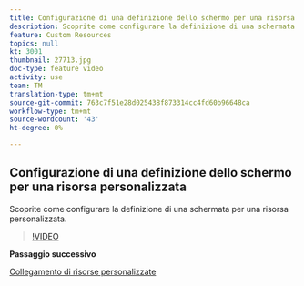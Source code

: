 ```yaml
---
title: Configurazione di una definizione dello schermo per una risorsa personalizzata
description: Scoprite come configurare la definizione di una schermata per una risorsa personalizzata.
feature: Custom Resources
topics: null
kt: 3001
thumbnail: 27713.jpg
doc-type: feature video
activity: use
team: TM
translation-type: tm+mt
source-git-commit: 763c7f51e28d025438f873314cc4fd60b96648ca
workflow-type: tm+mt
source-wordcount: '43'
ht-degree: 0%

---
```



## Configurazione di una definizione dello schermo per una risorsa personalizzata

Scoprite come configurare la definizione di una schermata per una risorsa personalizzata.

>[!VIDEO](https://video.tv.adobe.com/v/27713?quality=9)

**Passaggio successivo**

[Collegamento di risorse personalizzate](./linking-custom-resources.md)
